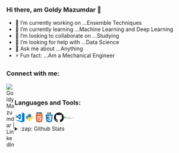 ### Hi there, am Goldy Mazumdar 👋



- 🔭 I’m currently working on ...Ensemble Techniques
- 🌱 I’m currently learning ...Machine Learning and Deep Learning
- 👯 I’m looking to collaborate on ...Studying
- 🤔 I’m looking for help with ...Data Science
- 💬 Ask me about ...Anything   
- ⚡ Fun fact: ...Am a Mechanical Engineer

### Connect with me:

[<img align="left" alt="GoldyMazumdar | LinkedIn" width="22px" src="https://cdn.jsdelivr.net/npm/simple-icons@v3/icons/linkedin.svg" />][linkedin]


<br />

### Languages and Tools:
[<img align="left" alt="Visual Studio Code" width="26px" src="https://raw.githubusercontent.com/github/explore/80688e429a7d4ef2fca1e82350fe8e3517d3494d/topics/visual-studio-code/visual-studio-code.png" />][linkedin]
[<img align="left" alt="Visual Studio Code" width="26px" src="https://raw.githubusercontent.com/github/explore/80688e429a7d4ef2fca1e82350fe8e3517d3494d/topics/python/python.png" />][linkedin]
[<img align="left" alt="HTML5" width="26px" src="https://raw.githubusercontent.com/github/explore/80688e429a7d4ef2fca1e82350fe8e3517d3494d/topics/html/html.png" />][linkedin]
[<img align="left" alt="CSS3" width="26px" src="https://raw.githubusercontent.com/github/explore/80688e429a7d4ef2fca1e82350fe8e3517d3494d/topics/css/css.png" />][linkedin]
[<img align="left" alt="GitHub" width="26px" src="https://raw.githubusercontent.com/github/explore/78df643247d429f6cc873026c0622819ad797942/topics/github/github.png" />][linkedin]
[<img align="left" alt="MongoDB" width="26px" src="https://raw.githubusercontent.com/github/explore/80688e429a7d4ef2fca1e82350fe8e3517d3494d/topics/mongodb/mongodb.png" />][linkedin]

<br />
<br />


<details>
  <summary>:zap: Github Stats</summary>

  <img align="left" alt="Goldy's Github Stats" src="https://github-readme-stats.vercel.app/api?username=goldy1987&&show_icons=true&title_color=ffffff&icon_color=bb2acf&text_color=daf7dc&bg_color=151515" />
</details>



[linkedin]: https://www.linkedin.com/in/goldy-mazmdar-3b466826/

